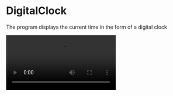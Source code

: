 # DigitalClock

The program displays the current time in the form of a digital clock

![](README/video.mov)
